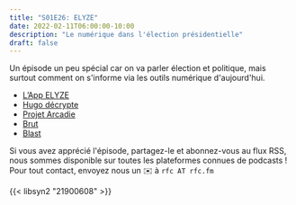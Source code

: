 ```yaml
---
title: "S01E26: ELYZE"
date: 2022-02-11T06:00:00-10:00
description: "Le numérique dans l'élection présidentielle"
draft: false
---
```


Un épisode un peu spécial car on va parler élection et politique, mais surtout comment on s'informe via les outils numérique d'aujourd'hui.

* [L’App ELYZE](https://apps.apple.com/fr/app/elyze-pr%C3%A9sidentielle-2022/id1598620925)
* [Hugo décrypte](https://www.youtube.com/c/HugoD%C3%A9crypte)
* [Projet Arcadie](https://projetarcadie.com/)
* [Brut](https://www.brut.media/fr)
* [Blast](https://www.blast-info.fr/)

Si vous avez apprécié l'épisode, partagez-le et abonnez-vous au flux RSS, nous sommes disponible sur toutes les plateformes connues de podcasts !
Pour tout contact, envoyez nous un ✉️ à `rfc AT rfc.fm`

{{< libsyn2 "21900608" >}}
